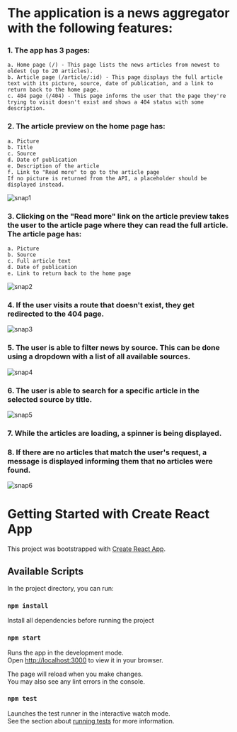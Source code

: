 # The application is a news aggregator with the following features:

### 1. The app has 3 pages:

    a. Home page (/) - This page lists the news articles from newest to oldest (up to 20 articles).
    b. Article page (/article/:id) - This page displays the full article text with its picture, source, date of publication, and a link to return back to the home page.
    c. 404 page (/404) - This page informs the user that the page they're trying to visit doesn't exist and shows a 404 status with some description.

### 2. The article preview on the home page has:

    a. Picture
    b. Title
    c. Source
    d. Date of publication
    e. Description of the article
    f. Link to "Read more" to go to the article page
    If no picture is returned from the API, a placeholder should be displayed instead.
    
![snap1](https://user-images.githubusercontent.com/72519578/235508942-c4f24e85-f3aa-4094-b1f6-f34e3f974fb4.jpg)


### 3. Clicking on the "Read more" link on the article preview takes the user to the article page where they can read the full article. The article page has:

    a. Picture
    b. Source
    c. Full article text
    d. Date of publication
    e. Link to return back to the home page
    
![snap2](https://user-images.githubusercontent.com/72519578/235508725-f691dff6-e540-4e23-8640-cf7748ca844b.jpg)

### 4. If the user visits a route that doesn't exist, they get redirected to the 404 page.

![snap3](https://user-images.githubusercontent.com/72519578/235508779-7273a75f-05ce-4811-a6f2-7773ae69cafb.jpg)

### 5. The user is able to filter news by source. This can be done using a dropdown with a list of all available sources.

![snap4](https://user-images.githubusercontent.com/72519578/235509500-4778cad8-fad9-44b4-a734-66e49b79456f.jpg)

### 6. The user is able to search for a specific article in the selected source by title.

![snap5](https://user-images.githubusercontent.com/72519578/235509801-37f1ff96-14f6-428b-bca3-885b9506f31d.jpg)

### 7. While the articles are loading, a spinner is being displayed.

### 8. If there are no articles that match the user's request, a message is displayed informing them that no articles were found.

![snap6](https://user-images.githubusercontent.com/72519578/235509900-7fca56a0-ef8e-4f3b-b90b-a291a3c81788.jpg)


# Getting Started with Create React App

This project was bootstrapped with [Create React App](https://github.com/facebook/create-react-app).

## Available Scripts

In the project directory, you can run:

### `npm install`

Install all dependencies before running the project

### `npm start`

Runs the app in the development mode.\
Open [http://localhost:3000](http://localhost:3000) to view it in your browser.

The page will reload when you make changes.\
You may also see any lint errors in the console.

### `npm test`

Launches the test runner in the interactive watch mode.\
See the section about [running tests](https://facebook.github.io/create-react-app/docs/running-tests) for more information.

